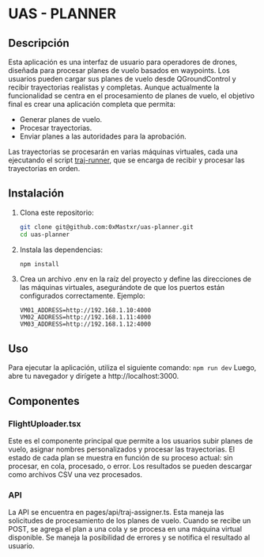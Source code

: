 # UAS - PLANNER

## Descripción

Esta aplicación es una interfaz de usuario para operadores de drones, diseñada para procesar planes de vuelo basados en waypoints. Los usuarios pueden cargar sus planes de vuelo desde QGroundControl y recibir trayectorias realistas y completas. Aunque actualmente la funcionalidad se centra en el procesamiento de planes de vuelo, el objetivo final es crear una aplicación completa que permita:

- Generar planes de vuelo.
- Procesar trayectorias.
- Enviar planes a las autoridades para la aprobación.

Las trayectorias se procesarán en varias máquinas virtuales, cada una ejecutando el script [traj-runner](https://github.com/0xMastxr/traj-runner), que se encarga de recibir y procesar las trayectorias en orden.

## Instalación

1. Clona este repositorio:
   ```bash
   git clone git@github.com:0xMastxr/uas-planner.git
   cd uas-planner

2. Instala las dependencias:
    ```bash
    npm install

3. Crea un archivo .env en la raíz del proyecto y define las direcciones de las máquinas virtuales, asegurándote de que los puertos están configurados correctamente. Ejemplo:
    ```env
    VM01_ADDRESS=http://192.168.1.10:4000
    VM02_ADDRESS=http://192.168.1.11:4000
    VM03_ADDRESS=http://192.168.1.12:4000

## Uso

Para ejecutar la aplicación, utiliza el siguiente comando: ```npm run dev```
Luego, abre tu navegador y dirígete a http://localhost:3000.

## Componentes

### FlightUploader.tsx
Este es el componente principal que permite a los usuarios subir planes de vuelo, asignar nombres personalizados y procesar las trayectorias. El estado de cada plan se muestra en función de su proceso actual: sin procesar, en cola, procesado, o error. Los resultados se pueden descargar como archivos CSV una vez procesados.

### API
La API se encuentra en pages/api/traj-assigner.ts. Esta maneja las solicitudes de procesamiento de los planes de vuelo. Cuando se recibe un POST, se agrega el plan a una cola y se procesa en una máquina virtual disponible. Se maneja la posibilidad de errores y se notifica el resultado al usuario.
